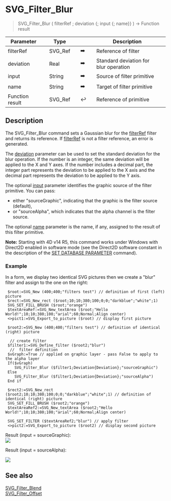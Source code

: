 <!-- nodeReference := SVG_Filter_Blur ( parentReference ; stdDeviation ; in ; result )
 -> parentReference (Text)
 -> stdDeviation (Long Integer)
 -> in (Text)
 -> result (Text)
 <- nodeReference (Text)-->
# SVG_Filter_Blur

> SVG_Filter_Blur ( filterRef ; deviation {; input {; name}} ) -> Function result

| Parameter |     | Type |     |     |     | Description |     |
| --- | --- | --- | --- | --- | --- | --- | --- |
| filterRef |     | SVG_Ref |     | ➡️ |     | Reference of filter |     |
| deviation |     | Real |     | ➡️ |     | Standard deviation for blur operation |     |
| input |     | String |     | ➡️ |     | Source of filter primitive |     |
| name |     | String |     | ➡️ |     | Target of filter primitive |     |
| Function result |     | SVG_Ref |     | ↩️ |     | Reference of primitive |     |

## Description

The SVG_Filter_Blur command sets a Gaussian blur for the [filterRef](# "Reference of filter") filter and returns its reference. If [filterRef](# "Reference of filter") is not a filter reference, an error is generated.

The [deviation](# "Standard deviation for blur operation") parameter can be used to set the standard deviation for the blur operation. If the number is an integer, the same deviation will be applied to the X and Y axes. If the number includes a decimal part, the integer part represents the deviation to be applied to the X axis and the decimal part represents the deviation to be applied to the Y axis.

The optional [input](# "Source of filter primitive") parameter identifies the graphic source of the filter primitive. You can pass:

* either "sourceGraphic", indicating that the graphic is the filter source (default),
* or "sourceAlpha", which indicates that the alpha channel is the filter source.

The optional [name](# "Target of filter primitive") parameter is the name, if any, assigned to the result of this filter primitive.

**Note:** Starting with 4D v14 R5, this command works under Windows with Direct2D enabled in software mode (see the Direct2D software constant in the description of the [SET DATABASE PARAMETER](https://developer.4d.com/docs/Desktop/user-settings/#set-database-parameter-and-user-settings) command).

### Example  

In a form, we display two identical SVG pictures then we create a "blur" filter and assign to the one on the right:

```4d
 $root:=SVG_New (400;400;"filters test") // definition of first (left) picture  
 $rect:=SVG_New_rect ($root;10;10;380;100;0;0;"darkblue";"white";1)  
 SVG_SET_FILL_BRUSH ($root;"orange")  
 $textAreaRef:=SVG_New_textArea ($root;"Hello World!";10;10;380;100;"arial";60;Normal;Align center)  
 <>pict1:=SVG_Export_to_picture ($root) // display first picture  
   
 $root2:=SVG_New (400;400;"filters test") // definition of identical (right) picture  
   
  // create filter  
 $filter1:=SVG_Define_filter ($root2;"blur")  
  //  filter definition  
 $vGraph:=True // applied on graphic layer - pass False to apply to the alpha layer  
 If($vGraph)  
    SVG_Filter_Blur ($filter1;Deviation{Deviation};"sourceGraphic")  
 Else  
    SVG_Filter_Blur ($filter1;Deviation{Deviation};"sourceAlpha")  
 End if  
   
 $rect2:=SVG_New_rect ($root2;10;10;380;100;0;0;"darkblue";"white";1) // definition of identical (right) picture  
 SVG_SET_FILL_BRUSH ($root2;"orange")  
 $textAreaRef2:=SVG_New_textArea ($root2;"Hello World!";10;10;380;100;"arial";60;Normal;Align center)  
   
 SVG_SET_FILTER ($textAreaRef2;"blur") // apply filter  
 <>pict2:=SVG_Export_to_picture ($root2) // display second picture
```

Result (input = sourceGraphic):  
![](https://doc.4d.com/4Dv19/picture/1756647/pict1756647.fr.png)

Result (input = sourceAlpha):

![](https://doc.4d.com/4Dv19/picture/1756649/pict1756649.fr.png)

## See also

[SVG_Filter_Blend](SVG_Filter_Blend.md)  
[SVG_Filter_Offset](SVG_Filter_Offset.md)
